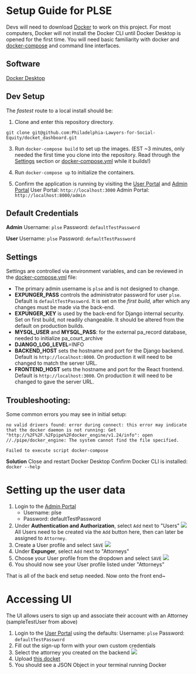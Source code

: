 # Setup Guide for PLSE

Devs will need to download [Docker](https://docs.docker.com/get-docker/) to work on this project. For most computers, Docker will not install the Docker CLI until Docker Desktop is opened for the first time. You will need basic familiarity with docker and [docker-compose](https://docs.docker.com/compose/) and command line interfaces.

## Software

[Docker Desktop](https://www.docker.com/products/docker-desktop/)

## Dev Setup

The _fastest_ route to a local install should be:

1. Clone and enter this repository directory.

```
git clone git@github.com:Philadelphia-Lawyers-for-Social-Equity/docket_dashboard.git
```

3. Run `docker-compose build` to set up the images. (EST ~3 minutes, only needed the first time you clone into the repository. Read through the [Settings](#settings) section or [docker-compose.yml](docker-compose.yml) while it builds!)

4. Run `docker-compose up` to initialize the containers.
5. Confirm the application is running by visiting the [User Portal](http://localhost:3000) and [Admin Portal](http://localhost:8000/admin)
   User Portal: `http://localhost:3000`
   Admin Portal: `http://localhost:8000/admin`

## Default Credentials

**Admin**
Username: `plse`
Password: `defaultTestPassword`

**User**
Username: `plse`
Password: `defaultTestPassword`

## Settings

Settings are controlled via environment variables, and can be reviewed in the
[docker-compose.yml](docker-compose.yml) file:

- The primary admin username is `plse` and is not designed to change.
- **EXPUNGER_PASS** controls the administrator password for user `plse`. Default is `defaultTestPassword`. It is set on the _first build,_ after which any changes must be made via the back-end.
- **EXPUNGER_KEY** is used by the back-end for Django internal security. Set on first build, not readily changeable. It should be altered from the default on production builds.
- **MYSQL_USER** and **MYSQL_PASS**: for the external pa_record database, needed to initialize pa_court_archive
- **DJANGO_LOG_LEVEL**=INFO
- **BACKEND_HOST** sets the hostname and port for the Django backend. Default is `http://localhost:8000`. On production it will need to be changed to match the server URL.
- **FRONTEND_HOST** sets the hostname and port for the React frontend. Default is `http://localhost:3000`. On production it will need to be changed to gave the server URL.

## Troubleshooting:

Some common errors you may see in initial setup:

```
no valid drivers found: error during connect: this error may indicate that the docker daemon is not running: Get "http://%2F%2F.%2Fpipe%2Fdocker_engine/v1.24/info": open //./pipe/docker_engine: The system cannot find the file specified.
```

```
Failed to execute script docker-compose
```

**Solution**
Close and restart Docker Desktop
Confirm Docker CLI is installed: `docker --help`

# Setting up the user data

1. Login to the [Admin Portal](http://localhost:8000/admin)
   - Username: plse
   - Password: defaultTestPassword
2. Under **Authentication and Authorization**, select `Add` next to "Users"
   ![](https://i.gyazo.com/41fd84642f9a67653e6e0de6822fba3c.png)
   All Users need to be created via the `Add` button here, then can later be assigned to `Attorney`.
3. Create a User profile and select `SAVE`
   ![](https://i.gyazo.com/1aa19c350713795d5a197ddfeddec9c2.png)
4. Under **Expunger**, select `Add` next to "Attorneys"
5. Choose your User profile from the dropdown and select `SAVE` ![](https://i.gyazo.com/1d4c3cfb0bdc74f099ce5c1453e3fe7f.png)
6. You should now see your User profile listed under "Attorneys"

That is all of the back end setup needed. Now onto the front end~

# Accessing UI

The UI allows users to sign up and associate their account with an Attorney (sampleTestUser from above)

1. Login to the [User Portal](http://localhost:3000) using the defaults:
   Username: `plse`
   Password: `defaultTestPassword`
2. Fill out the sign-up form with your own custom credentials
3. Select the attorney you created on the backend
   ![](https://i.gyazo.com/c6835ea9b7c87e5e8c81326ad4b0febe.png)
4. Upload [this docket](https://github.com/Philadelphia-Lawyers-for-Social-Equity/docket_dashboard/blob/develop/platform/docket_parser/tests/data/test-01.pdf)
5. You should see a JSON Object in your terminal running Docker
